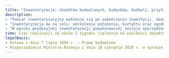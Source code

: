 ```yaml
---
title: "Inwentaryzacje: obiektów budowlanych, budynków, budowli, przyłączy, sieci"
description: 
- "Pomiar inwentaryzacyjny wykonuje się po zakończeniu inwestycji. Geodezyjnej inwentaryzacji powykonawczej podlegają wszystkie obiekty budowlane wymagające pozwolenia na budowę, budynki, sieci oraz przyłącza (obowiązek inwentaryzacji może obejmować także obiekty realizowane na podstawie zgłoszenia)."
- "Inwentaryzacja ma na celu: określenie położenia, kształtu oraz zgodności wybudowanych obiektów z projektem budowlanym, przepisami prawa."
- "W wyniku geodezyjnej inwentaryzacji powykonawczej zostaje sporządzona odpowiednia dokumentacja geodezyjno-kartograficzna,  umożliwiającej odbiór i rozpoczęcie użytkowania powstałych obiektów."
time: Czas realizacji od około 2 tygodni (zależnie od wielkości obiektu, pracy urzędów)
legalBasis:
- Ustawa z dnia 7 lipca 1994 r. – Prawo budowlane
- Rozporządzenie Ministra Rozwoju z dnia 18 sierpnia 2020 r. w sprawie standardów technicznych wykonywania geodezyjnych pomiarów sytuacyjnych i wysokościowych oraz opracowywania i przekazywania wyników tych pomiarów do państwowego zasobu geodezyjnego i kartograficznego
---
```

